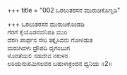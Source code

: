 +++
title = "002 ಒರಲುತರಸನ ಮುರುಚಿಕೊಣ್ಡಡಿ"

+++
ಒರಲುತರಸನ ಮುರುಚಿಕೊಂಡಡಿ  
ಗೆರಗೆ ಕೈಯೊಡನವನಿಪತಿ ಮುರಿ  
ದೆರಗಿ ಪಾರ್ಥನ ಸೇರಿ ತಕ್ಕೈಸಿದನು ಗೋಳಿಡುತ  
ಮರುಗಿದಳು ದ್ರೌಪದಿ ದೃಗಂಬುಗ  
ಳೊರತೆಯಲಿ ಸಹದೇವ ನಕುಳರ  
ಲರಿಯೆನುಪಮಿಸಲವರ ಬಹುಳಾಕ್ರಂದನ ಧ್ವನಿಯ      ॥2॥